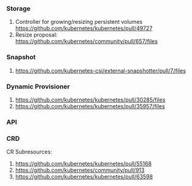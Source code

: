 ### Storage 
1. Controller for growing/resizing persistent volumes
https://github.com/kubernetes/kubernetes/pull/49727
2. Resize proposal: https://github.com/kubernetes/community/pull/657/files

### Snapshot
1. https://github.com/kubernetes-csi/external-snapshotter/pull/7/files

### Dynamic Provisioner
1. https://github.com/kubernetes/kubernetes/pull/30285/files
2. https://github.com/kubernetes/kubernetes/pull/35957/files


### API

### CRD
CR Subresources:
1. https://github.com/kubernetes/kubernetes/pull/55168 
2. https://github.com/kubernetes/community/pull/913
3. https://github.com/kubernetes/kubernetes/pull/63598
